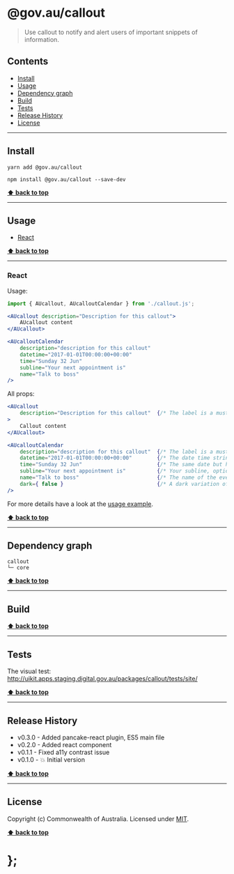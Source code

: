 @gov.au/callout
============

> Use callout to notify and alert users of important snippets of information.


## Contents

* [Install](#install)
* [Usage](#usage)
* [Dependency graph](#dependency-graph)
* [Build](#build)
* [Tests](#tests)
* [Release History](#release-history)
* [License](#license)


----------------------------------------------------------------------------------------------------------------------------------------------------------------


## Install


```shell
yarn add @gov.au/callout
```

```shell
npm install @gov.au/callout --save-dev
```


**[⬆ back to top](#contents)**


----------------------------------------------------------------------------------------------------------------------------------------------------------------


## Usage


* [React](#react)


**[⬆ back to top](#contents)**


----------------------------------------------------------------------------------------------------------------------------------------------------------------


### React

Usage:

```jsx
import { AUcallout, AUcalloutCalendar } from './callout.js';

<AUcallout description="Description for this callout">
	AUcallout content
</AUcallout>

<AUcalloutCalendar
	description="description for this callout"
	datetime="2017-01-01T00:00:00+00:00"
	time="Sunday 32 Jun"
	subline="Your next appointment is"
	name="Talk to boss"
/>
```

All props:

```jsx
<AUcallout
	description="Description for this callout"  {/* The label is a must for screen readers */}
>
	Callout content
</AUcallout>

<AUcalloutCalendar
	description="description for this callout"  {/* The label is a must for screen readers */}
	datetime="2017-01-01T00:00:00+00:00"        {/* The date time string */}
	time="Sunday 32 Jun"                        {/* The same date but human readable */}
	subline="Your next appointment is"          {/* Your subline, optional */}
	name="Talk to boss"                         {/* The name of the event, optional */}
	dark={ false }                              {/* A dark variation of the component */}
/>
```

For more details have a look at the [usage example](https://github.com/govau/uikit/tree/master/packages/callout/tests/react/index.js).


**[⬆ back to top](#contents)**


----------------------------------------------------------------------------------------------------------------------------------------------------------------


## Dependency graph

```shell
callout
└─ core
```


**[⬆ back to top](#contents)**


----------------------------------------------------------------------------------------------------------------------------------------------------------------


## Build


**[⬆ back to top](#contents)**


----------------------------------------------------------------------------------------------------------------------------------------------------------------


## Tests

The visual test: http://uikit.apps.staging.digital.gov.au/packages/callout/tests/site/


**[⬆ back to top](#contents)**


----------------------------------------------------------------------------------------------------------------------------------------------------------------


## Release History

* v0.3.0 - Added pancake-react plugin, ES5 main file
* v0.2.0 - Added react component
* v0.1.1 - Fixed a11y contrast issue
* v0.1.0 - 💥 Initial version


**[⬆ back to top](#contents)**


----------------------------------------------------------------------------------------------------------------------------------------------------------------


## License

Copyright (c) Commonwealth of Australia.
Licensed under [MIT](https://raw.githubusercontent.com/govau/uikit/packages/core/master/LICENSE).


**[⬆ back to top](#contents)**

# };
